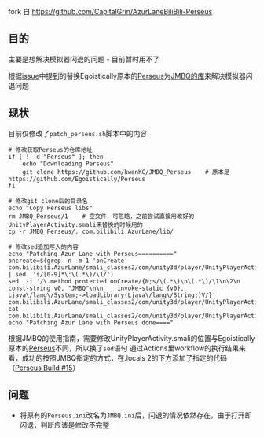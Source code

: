 fork 自 https://github.com/CapitalGrin/AzurLaneBiliBili-Perseus
## 目的
主要是想解决模拟器闪退的问题 - 目前暂时用不了

根据[issue](https://github.com/CapitalGrin/AzurLaneBiliBili-Perseus/issues/6#issuecomment-2368122043)中提到的替换Egoistically原本的[Perseus](https://github.com/Egoistically/Perseus)为[JMBQ的库](https://github.com/JMBQ/azurlane)来解决模拟器闪退问题

## 现状
目前仅修改了`patch_perseus.sh`脚本中的内容
```shell
# 修改获取Perseus的仓库地址
if [ ! -d "Perseus" ]; then
    echo "Downloading Perseus"
    git clone https://github.com/kwanKC/JMBQ_Perseus    # 原本是https://github.com/Egoistically/Perseus
fi

# 修改git clone后的目录名
echo "Copy Perseus libs"
rm JMBQ_Perseus/1    # 空文件，可忽略，之前尝试直接用改好的UnityPlayerActivity.smali来替换的时候用的
cp -r JMBQ_Perseus/. com.bilibili.AzurLane/lib/

# 修改sed追加写入的内容
echo "Patching Azur Lane with Perseus=========="
oncreate=$(grep -n -m 1 'onCreate' com.bilibili.AzurLane/smali_classes2/com/unity3d/player/UnityPlayerActivity.smali | sed  's/[0-9]*\:\(.*\)/\1/')
sed  -i '/\.method protected onCreate/{N;s/\(.*\)\n\(.*\)/\1\n\2\n    const-string v0, "JMBQ"\n\n    invoke-static {v0}, Ljava\/lang\/System;->loadLibrary(Ljava\/lang\/String;)V/}' com.bilibili.AzurLane/smali_classes2/com/unity3d/player/UnityPlayerActivity.smali
cat com.bilibili.AzurLane/smali_classes2/com/unity3d/player/UnityPlayerActivity.smali
echo "Patching Azur Lane with Perseus done===="
```
根据JMBQ的使用指南，需要修改UnityPlayerActivity.smali的位置与Egoistically原本的[Perseus](https://github.com/Egoistically/Perseus)不同，所以换了`sed`语句
通过Actions里workflow的执行结果来看，成功的按照JMBQ指定的方式，在.locals 2的下方添加了指定的代码（[Perseus Build #15](https://github.com/kwanKC/AzurLaneBiliBili-Perseus-JMBQ/actions/runs/11249131313/job/31275472265)）

## 问题
- 将原有的`Perseus.ini`改名为`JMBQ.ini`后，闪退的情况依然存在，由于打开即闪退，判断应该是修改不完整
